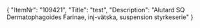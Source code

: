 {
  "ItemNr": "109421",
  "Title": "test",
  "Description": "Alutard SQ Dermatophagoides Farinae, inj-vätska, suspension styrkeserie"
}